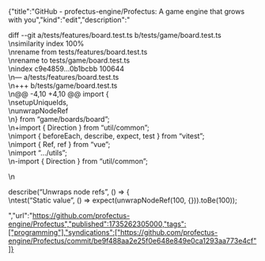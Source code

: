 {"title":"GitHub - profectus-engine/Profectus: A game engine that grows with you","kind":"edit","description":"<p>diff --git a/tests/features/board.test.ts b/tests/game/board.test.ts<br>\nsimilarity index 100%<br>\nrename from tests/features/board.test.ts<br>\nrename to tests/game/board.test.ts<br>\nindex c9e4859…0b1bcbb 100644<br>\n— a/tests/features/board.test.ts<br>\n+++ b/tests/game/board.test.ts<br>\n@@ -4,10 +4,10 @@ import {<br>\nsetupUniqueIds,<br>\nunwrapNodeRef<br>\n} from “game/boards/board”;<br>\n+import { Direction } from “util/common”;<br>\nimport { beforeEach, describe, expect, test } from “vitest”;<br>\nimport { Ref, ref } from “vue”;<br>\nimport “…/utils”;<br>\n-import { Direction } from “util/common”;</p>\n<p>describe(“Unwraps node refs”, () =&gt; {<br>\ntest(“Static value”, () =&gt; expect(unwrapNodeRef(100, {})).toBe(100));</p>","url":"https://github.com/profectus-engine/Profectus","published":1735262305000,"tags":["programming"],"syndications":["https://github.com/profectus-engine/Profectus/commit/be9f488aa2e25f0e648e849e0ca1293aa773e4cf"]}